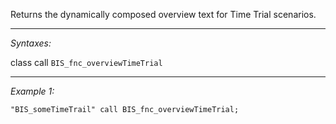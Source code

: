 Returns the dynamically composed overview text for Time Trial scenarios.


---
*Syntaxes:*

class call `BIS_fnc_overviewTimeTrial`

---
*Example 1:*

```sqf
"BIS_someTimeTrail" call BIS_fnc_overviewTimeTrial;
```
